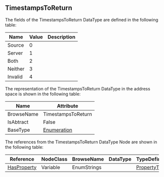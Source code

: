 <!-- datatype -->
## TimestampsToReturn
<!-- end of description -->
The fields of the TimestampsToReturn DataType are defined in the following table:  

|Name|Value| Description|
|---|---|---|
|Source|0||
|Server|1||
|Both|2||
|Neither|3||
|Invalid|4||

The representation of the TimestampsToReturn DataType in the address space is shown in the following table:  

|Name|Attribute|
|---|---|
|BrowseName|TimestampsToReturn|
|IsAbtract|False|
|BaseType|[Enumeration](../../../Part3/DataTypes/Enumeration/readme.md)|

The references from the TimestampsToReturn DataType Node are shown in the following table:  

|Reference|NodeClass|BrowseName|DataType|TypeDefinition|ModellingRule|
|---|---|---|---|---|---|
|[HasProperty](../../../Part3/ReferenceTypes/HasProperty/readme.md)|Variable|EnumStrings||[PropertyType](../../Part5/VariableTypes/PropertyType/readme.md)|[Mandatory](../../Objects/Mandatory/readme.md)|

